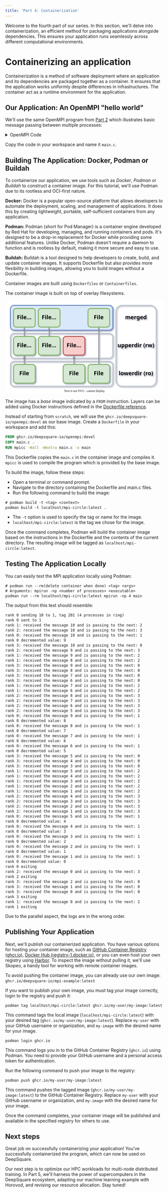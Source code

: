 ```yaml
---
title: 'Part 4: Containerization'
---
```


Welcome to the fourth part of our series. In this section, we'll delve into containerization, an efficient method for packaging applications alongside dependencies. This ensures your application runs seamlessly across different computational environments.

# Containerizing an application

Containerization is a method of software deployment where an application and its dependencies are packaged together as a container. It ensures that the application works uniformly despite differences in infrastructures. The container act as a runtime environment for the application.

## Our Application: An OpenMPI "hello world"

We'll use the same OpenMPI program from [Part 2](part-2-openmpi) which illustrates basic message passing between multiple processes:

<details>

<summary>OpenMPI Code</summary>

```c title="main.c"
/*
 * Copyright (c) 2004-2006 The Trustees of Indiana University and Indiana
 *                         University Research and Technology
 *                         Corporation.  All rights reserved.
 * Copyright (c) 2006      Cisco Systems, Inc.  All rights reserved.
 * Copyright (c) 2023      DeepSquare Association.  All rights reserved.
 *
 * Simple ring test program in C.
 */

#include "mpi.h"
#include <stdio.h>

int main(int argc, char \*argv[]) {
int rank, size, next, prev, message, tag = 201;

/* Start up MPI */

MPI_Init(&argc, &argv);
MPI_Comm_rank(MPI_COMM_WORLD, &rank);
MPI_Comm_size(MPI_COMM_WORLD, &size);

/* Calculate the rank of the next process in the ring. Use the
modulus operator so that the last process "wraps around" to
rank zero. */

next = (rank + 1) % size;
prev = (rank + size - 1) % size;

/* If we are the "master" process (i.e., MPI_COMM_WORLD rank 0),
put the number of times to go around the ring in the
message. */

if (0 == rank) {
message = 10;

    printf("rank 0 sending %d to %d, tag %d (%d processes in ring)\n", message,
           next, tag, size);
    MPI_Send(&message, 1, MPI_INT, next, tag, MPI_COMM_WORLD);
    printf("rank 0 sent to %d\n", next);

}

/* Pass the message around the ring. The exit mechanism works as
follows: the message (a positive integer) is passed around the
ring. Each time it passes rank 0, it is decremented. When
each processes receives a message containing a 0 value, it
passes the message on to the next process and then quits. By
passing the 0 message first, every process gets the 0 message
and can quit normally. */

while (1) {
MPI_Recv(&message, 1, MPI_INT, prev, tag, MPI_COMM_WORLD,
MPI_STATUS_IGNORE);
printf("rank %d: received the message %d and is passing to the next: %d\n",
rank, message, next);

    if (0 == rank) {
      --message;
      printf("rank 0 decremented value: %d\n", message);
    }

    MPI_Send(&message, 1, MPI_INT, next, tag, MPI_COMM_WORLD);
    if (0 == message) {
      printf("rank %d exiting\n", rank);
      break;
    }

}

/* The last process does one extra send to process 0, which needs
to be received before the program can exit */

if (0 == rank) {
MPI_Recv(&message, 1, MPI_INT, prev, tag, MPI_COMM_WORLD,
MPI_STATUS_IGNORE);
}

/* All done */

MPI_Finalize();
return 0;
}

```

</details>

Copy the code in your workspace and name it `main.c`.

## Building The Application: Docker, Podman or Buildah

To containerize our application, we use tools such as _Docker_, _Podman_ or _Buildah_ to construct a container image. For this tutorial, we'll use Podman due to its rootless and OCI-first nature.

**Docker:** Docker is a popular open-source platform that allows developers to automate the deployment, scaling, and management of applications. It does this by creating lightweight, portable, self-sufficient containers from any application.

**Podman:** Podman (short for Pod Manager) is a container engine developed by Red Hat for developing, managing, and running containers and pods. It's designed to be a drop-in replacement for Docker while providing some additional features. Unlike Docker, Podman doesn't require a daemon to function and is rootless by default, making it more secure and easy to use.

**Buildah:** Buildah is a tool designed to help developers to create, build, and update container images. It supports Dockerfile but also provides more flexibility in building images, allowing you to build images without a Dockerfile.

Container images are built using `Dockerfiles` or `Containerfiles`.

The container image is built on top of overlay filesystems.

<div style={{textAlign: 'center'}}>

![overlayfs.drawio](./part-1.assets/overlayfs.drawio.svg#invert-on-dark)

</div>

The image has a _base_ image indicated by a `FROM` instruction. Layers can be added using Docker instructions defined in the [Dockerfile reference](https://docs.docker.com/engine/reference/builder/#format).

Instead of starting from `scratch`, we will use the `ghcr.io/deepsquare-io/openmpi:devel` as our base image. Create a `Dockerfile` in your workspace and add this:

```dockerfile title="Dockerfile"
FROM ghcr.io/deepsquare-io/openmpi:devel
COPY main.c .
RUN mpicc -Wall -Wextra main.c -o main
```

This Dockerfile copies the `main.c` in the container image and compiles it. `mpicc` is used to compile the program which is provided by the base image.

To build the image, follow these steps:

- Open a terminal or command prompt.
- Navigate to the directory containing the Dockerfile and main.c files.
- Run the following command to build the image:

```shell title="user@~/example/"
# podman build -t <tag> <context>
podman build -t localhost/mpi-circle:latest .
```

- The `-t` option is used to specify the tag or name for the image.
- `localhost/mpi-circle:latest` is the tag we chose for the image.

Once the command completes, Podman will build the container image based on the instructions in the Dockerfile and the contents of the current directory. The resulting image will be tagged as `localhost/mpi-circle:latest`.

## Testing The Application Locally

You can easily test the MPI application locally using Podman:

```shell title="user@~/example/"
# podman run --rm(delete container when done) <tag> <args>
# Arguments: mpirun -np <number of processes> <executable>
podman run --rm localhost/mpi-circle:latest mpirun -np 4 main
```

The output from this test should resemble:

```log
rank 0 sending 10 to 1, tag 201 (4 processes in ring)
rank 0 sent to 1
rank 1: received the message 10 and is passing to the next: 2
rank 2: received the message 10 and is passing to the next: 3
rank 0: received the message 10 and is passing to the next: 1
rank 0 decremented value: 9
rank 3: received the message 10 and is passing to the next: 0
rank 2: received the message 9 and is passing to the next: 3
rank 1: received the message 9 and is passing to the next: 2
rank 1: received the message 8 and is passing to the next: 2
rank 3: received the message 9 and is passing to the next: 0
rank 3: received the message 8 and is passing to the next: 0
rank 3: received the message 7 and is passing to the next: 0
rank 3: received the message 6 and is passing to the next: 0
rank 1: received the message 7 and is passing to the next: 2
rank 1: received the message 6 and is passing to the next: 2
rank 2: received the message 8 and is passing to the next: 3
rank 2: received the message 7 and is passing to the next: 3
rank 2: received the message 6 and is passing to the next: 3
rank 2: received the message 5 and is passing to the next: 3
rank 0: received the message 9 and is passing to the next: 1
rank 0 decremented value: 8
rank 0: received the message 8 and is passing to the next: 1
rank 0 decremented value: 7
rank 0: received the message 7 and is passing to the next: 1
rank 0 decremented value: 6
rank 0: received the message 6 and is passing to the next: 1
rank 0 decremented value: 5
rank 3: received the message 5 and is passing to the next: 0
rank 3: received the message 4 and is passing to the next: 0
rank 3: received the message 3 and is passing to the next: 0
rank 1: received the message 5 and is passing to the next: 2
rank 1: received the message 4 and is passing to the next: 2
rank 1: received the message 3 and is passing to the next: 2
rank 1: received the message 2 and is passing to the next: 2
rank 1: received the message 1 and is passing to the next: 2
rank 2: received the message 4 and is passing to the next: 3
rank 2: received the message 3 and is passing to the next: 3
rank 2: received the message 2 and is passing to the next: 3
rank 2: received the message 1 and is passing to the next: 3
rank 0: received the message 5 and is passing to the next: 1
rank 0 decremented value: 4
rank 0: received the message 4 and is passing to the next: 1
rank 0 decremented value: 3
rank 0: received the message 3 and is passing to the next: 1
rank 0 decremented value: 2
rank 0: received the message 2 and is passing to the next: 1
rank 0 decremented value: 1
rank 0: received the message 1 and is passing to the next: 1
rank 0 decremented value: 0
rank 0 exiting
rank 2: received the message 0 and is passing to the next: 3
rank 2 exiting
rank 3: received the message 2 and is passing to the next: 0
rank 3: received the message 1 and is passing to the next: 0
rank 3: received the message 0 and is passing to the next: 0
rank 3 exiting
rank 1: received the message 0 and is passing to the next: 2
rank 1 exiting
```

Due to the parallel aspect, the logs are in the wrong order.

## Publishing Your Application

Next, we'll publish our containerized application. You have various options for hosting your container image, such as [GitHub Container Registry (ghcr.io)](https://docs.github.com/en/packages/working-with-a-github-packages-registry/working-with-the-container-registry#pushing-container-images), [Docker Hub (registry-1.docker.io)](https://docs.docker.com/docker-hub/repos/#pushing-a-docker-container-image-to-docker-hub), or you can even host your own registry using [Harbor](https://goharbor.io). To inspect the image without pulling it, we'll use Skopeo, a handy tool for working with remote container images.

To avoid pushing the container image, you can already use our own image: `ghcr.io/deepsquare-io/mpi-example:latest`

If you want to publish your own image, you must tag your image correctly, login to the registry and push it:

```shell title="user@~/example/"
podman tag localhost/mpi-circle:latest ghcr.io/my-user/my-image:latest
```

This command tags the local image (`localhost/mpi-circle:latest`) with your desired tag (`ghcr.io/my-user/my-image:latest`).
Replace `my-user` with your GitHub username or organization, and `my-image` with the desired name for your image.

```shell title="user@~/example/"
podman login ghcr.io
```

This command logs you in to the GitHub Container Registry (`ghcr.io`) using Podman.
You need to provide your GitHub username and a personal access token for authentication.

Run the following command to push your image to the registry:

```shell title="user@~/example/"
podman push ghcr.io/my-user/my-image:latest
```

This command pushes the tagged image (`ghcr.io/my-user/my-image:latest`) to the GitHub Container Registry.
Replace `my-user` with your GitHub username or organization, and `my-image` with the desired name for your image.

Once the command completes, your container image will be published and available in the specified registry for others to use.

## Next steps

Great job on successfully containerizing your application! You've successfully containerized the program, which can now be used on DeepSquare.

Our next step is to optimize our HPC workloads for multi-node distributed training. In Part 5, we'll harness the power of supercomputers in the DeepSquare ecosystem, adapting our machine learning example with Horovod, and revising our resource allocation. Stay tuned!
